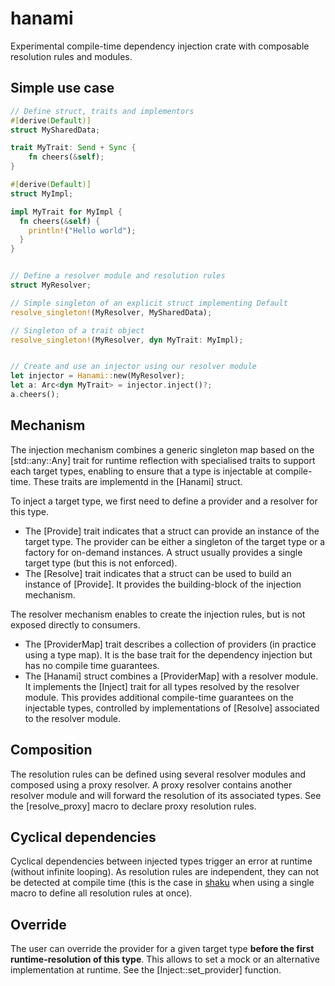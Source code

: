 # hanami

Experimental compile-time dependency injection crate with composable resolution rules and modules.

## Simple use case

```rust
// Define struct, traits and implementors
#[derive(Default)]
struct MySharedData;

trait MyTrait: Send + Sync {
    fn cheers(&self);
}

#[derive(Default)]
struct MyImpl;

impl MyTrait for MyImpl {
  fn cheers(&self) {
    println!("Hello world");
  }
}


// Define a resolver module and resolution rules
struct MyResolver;

// Simple singleton of an explicit struct implementing Default
resolve_singleton!(MyResolver, MySharedData);

// Singleton of a trait object
resolve_singleton!(MyResolver, dyn MyTrait: MyImpl);


// Create and use an injector using our resolver module
let injector = Hanami::new(MyResolver);
let a: Arc<dyn MyTrait> = injector.inject()?;
a.cheers();
```

## Mechanism

The injection mechanism combines a generic singleton map based on the [std::any::Any] trait for runtime reflection
with specialised traits to support each target types, enabling to ensure that a type is injectable
at compile-time. These traits are implementd in the [Hanami] struct.

 To inject a target type, we first need to define a provider and a resolver for this type.

* The [Provide] trait indicates that a struct can provide an instance of the target type.
  The provider can be either a singleton of the target type or a factory for on-demand instances.
  A struct usually provides a single target type (but this is not enforced).
* The [Resolve] trait indicates that a struct can be used to build an instance of [Provide].
  It provides the building-block of the injection mechanism.

The resolver mechanism enables to create the injection rules, but is not exposed directly to consumers.

* The [ProviderMap] trait describes a collection of providers (in practice using a type map).
  It is the base trait for the dependency injection but has no compile time guarantees.
* The [Hanami] struct combines a [ProviderMap] with a resolver module.
  It implements the [Inject] trait for all types resolved by the resolver module.
  This provides additional compile-time guarantees on the injectable types, controlled by
  implementations of [Resolve] associated to the resolver module.

## Composition

The resolution rules can be defined using several resolver modules and composed using a proxy resolver.
A proxy resolver contains another resolver module and will forward the resolution of its associated types.
See the [resolve_proxy] macro to declare proxy resolution rules.

## Cyclical dependencies

Cyclical dependencies between injected types trigger an error at runtime (without infinite looping).
As resolution rules are independent, they can not be detected at compile time (this is the case in
[shaku](https://crates.io/crates/shaku) when using a single macro to define all resolution rules at once).

## Override

The user can override the provider for a given target type **before the first runtime-resolution of this type**.
This allows to set a mock or an alternative implementation at runtime.
See the [Inject::set_provider] function.
